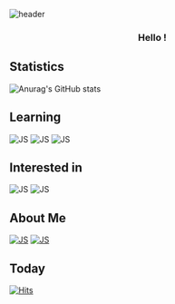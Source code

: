 ![header](https://capsule-render.vercel.app/api?type=soft&color=gradient&height=300&section=header&text=Moon&fontSize=90)

<h3 align="center"> Hello !</h3>


<p align="center">

## Statistics
![Anurag's GitHub stats](https://github-readme-stats.vercel.app/api?username=serendipity0x&show_icons=true&hide=stars,prs,issues)

## Learning
![JS](https://img.shields.io/badge/Python-3776AB?style=flat-square&logo=Python&logoColor=white) ![JS](https://img.shields.io/badge/Ruby-CC342D?style=flat-square&logo=Ruby&logoColor=white) ![JS](https://img.shields.io/badge/C_Sharp-239120?style=flat-square&logo=CSharp&logoColor=white)

## Interested in
![JS](https://img.shields.io/badge/Java-007396?style=flat-square&logo=Java&logoColor=white) ![JS](https://img.shields.io/badge/MySQL-4479A1?style=flat-square&logo=MySQL&logoColor=white)

## About Me
[![JS](https://img.shields.io/badge/Github_Blog-181717?style=flat-square&logo=Github&logoColor=white)](serendipity0x.github.io) [![JS](https://img.shields.io/badge/Gmail-EA4335?style=flat-square&logo=Gmail&logoColor=white)](mailto:ren7102x@gmail.com)

## Today
[![Hits](https://hits.seeyoufarm.com/api/count/incr/badge.svg?url=https%3A%2F%2Fgithub.com%2Fserendipity0x&count_bg=%23FF0000&title_bg=%23555555&icon=&icon_color=%23E7E7E7&title=Today%27s+Visitors&edge_flat=false)](https://hits.seeyoufarm.com) </p>

